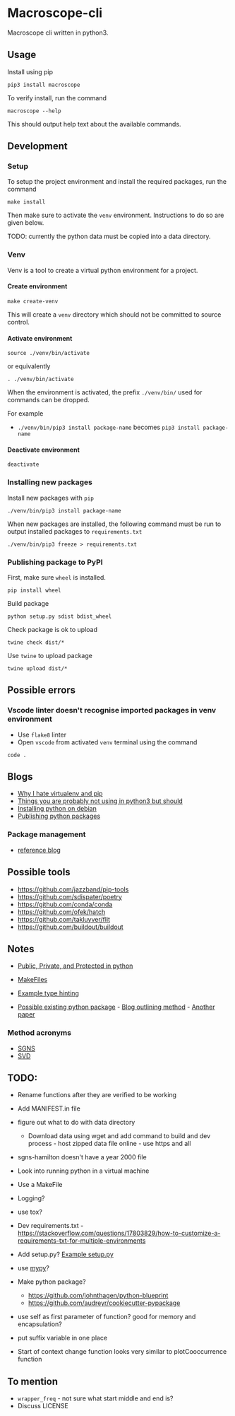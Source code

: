 # Macroscope-cli

Macroscope cli written in python3.

## Usage

Install using pip

```shell
pip3 install macroscope
```

To verify install, run the command

```shell
macroscope --help
```

This should output help text about the available commands.

## Development

### Setup

To setup the project environment and install the required packages, run the command

```shell
make install
```

Then make sure to activate the ```venv``` environment. Instructions to do so are given below.

TODO: currently the python data must be copied into a data directory.

### Venv

Venv is a tool to create a virtual python environment for a project.

#### Create environment

```shell
make create-venv
```

This will create a ```venv``` directory which should not be committed to source control.

#### Activate environment

```shell
source ./venv/bin/activate
```

or equivalently

```shell
. ./venv/bin/activate
```

When the environment is activated, the prefix ```./venv/bin/``` used for commands can be dropped.

For example
* ```./venv/bin/pip3 install package-name``` becomes ```pip3 install package-name```

#### Deactivate environment

```shell
deactivate
```

### Installing new packages

Install new packages with ```pip```

```shell
./venv/bin/pip3 install package-name
```

When new packages are installed, the following command must be run to output installed packages to ```requirements.txt```

```shell
./venv/bin/pip3 freeze > requirements.txt
```

### Publishing package to PyPI

First, make sure ```wheel``` is installed.

```shell
pip install wheel
```

Build package

```shell
python setup.py sdist bdist_wheel
```

Check package is ok to upload

```shell
twine check dist/*
```

Use ```twine``` to upload package

```shell
twine upload dist/*
```

## Possible errors

### Vscode linter doesn't recognise imported packages in venv environment

* Use ```flake8``` linter
* Open ```vscode``` from activated ```venv``` terminal using the command 
```shell
code .
```

<!-- 
### Modules not importing correctly when executing code from command line

* In activated venv environment, execute the command ```python setup.py develop``` -->

## Blogs

* [Why I hate virtualenv and pip](https://pythonrants.wordpress.com/2013/12/06/why-i-hate-virtualenv-and-pip/)
* [Things you are probably not using in python3 but should](https://datawhatnow.com/things-you-are-probably-not-using-in-python-3-but-should/)
* [Installing python on debian](https://matthew-brett.github.io/pydagogue/installing_on_debian.html)
* [Publishing python packages](https://realpython.com/pypi-publish-python-package/)

### Package management

* [reference blog](https://chriswarrick.com/blog/2018/09/04/python-virtual-environments/)

## Possible tools

* https://github.com/jazzband/pip-tools
* https://github.com/sdispater/poetry
* https://github.com/conda/conda
* https://github.com/ofek/hatch
* https://github.com/takluyver/flit
* https://github.com/buildout/buildout

## Notes

* [Public, Private, and Protected in python](https://radek.io/2011/07/21/private-protected-and-public-in-python/)
* [MakeFiles](https://krzysztofzuraw.com/blog/2016/makefiles-in-python-projects.html)
* [Example type hinting](https://github.com/ActivityWatch/aw-core/blob/master/aw_core/models.py)

* [Possible existing python package](https://github.com/williamleif/histwords) - [Blog outlining method](https://aryamccarthy.github.io/hamilton2016diachronic/) - [Another paper](https://www.aclweb.org/anthology/C18-1117)

### Method acronyms

* [SGNS](https://mccormickml.com/2016/04/19/word2vec-tutorial-the-skip-gram-model/)
* [SVD](https://en.wikipedia.org/wiki/Singular_value_decomposition)

## TODO:

* Rename functions after they are verified to be working

* Add MANIFEST.in file
* figure out what to do with data directory
    * Download data using wget and add command to build and dev process - host zipped data file online - use https and all
* sgns-hamilton doesn't have a year 2000 file

* Look into running python in a virtual machine
* Use a MakeFile
* Logging?
* use tox?

* Dev requirements.txt - https://stackoverflow.com/questions/17803829/how-to-customize-a-requirements-txt-for-multiple-environments


* Add setup.py? [Example setup.py](https://github.com/kennethreitz/setup.py/blob/master/setup.py)

* use [mypy](https://github.com/python/mypy)?

* Make python package?
    * https://github.com/johnthagen/python-blueprint
    * https://github.com/audreyr/cookiecutter-pypackage

* use self as first parameter of function? good for memory and encapsulation?
* put suffix variable in one place
* Start of context change function looks very similar to plotCooccurrence function

## To mention

* ```wrapper_freq``` - not sure what start middle and end is?
* Discuss LICENSE
